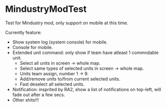 # MindustryModTest
Test for Mindustry mod, only support on mobile at this time.

Currently feature:
- Show system log (system console) for mobile.
- Console for mobile.
- Extended unit command: only show if team have atleast 1 commndable unit.
  + Select all units in screen -> whole map.
  + Select same types of selected units in screen -> whole map.
  + Units team assign, number 1 -> 9.
  + Add/remove units to/from current selected units.
  + Fast deselect all selected units.
- Notification: insprited by RA2, show a list of notifications on top-left, will fade out after a few secs.
- Other shits!!!
